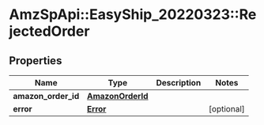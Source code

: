 # AmzSpApi::EasyShip_20220323::RejectedOrder

## Properties
Name | Type | Description | Notes
------------ | ------------- | ------------- | -------------
**amazon_order_id** | [**AmazonOrderId**](AmazonOrderId.md) |  | 
**error** | [**Error**](Error.md) |  | [optional] 

